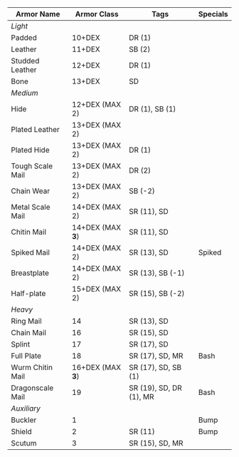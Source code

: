 | Armor Name       | Armor Class        | Tags                    | Specials |
| ---------------- | ------------------ | ----------------------- | -------- |
| *Light*          |                    |                         |          |
| Padded           | 10+DEX             | DR (1)                  |          |
| Leather          | 11+DEX             | SB (2)                  |          |
| Studded Leather  | 12+DEX             | DR (1)                  |          |
| Bone             | 13+DEX             | SD                      |          |
| *Medium*         |                    |                         |          |
| Hide             | 12+DEX (MAX 2)     | DR (1), SB (1)          |          |
| Plated Leather   | 13+DEX (MAX 2)     |                         |          |
| Plated Hide      | 13+DEX (MAX 2)     | DR (1)                  |          |
| Tough Scale Mail | 13+DEX (MAX 2)     | DR (2)                  |          |
| Chain Wear       | 13+DEX (MAX 2)     | SB (-2)                 |          |
| Metal Scale Mail | 14+DEX (MAX 2)     | SR (11), SD             |          |
| Chitin Mail      | 14+DEX (MAX **3**) | SR (11), SD             |          |
| Spiked Mail      | 14+DEX (MAX 2)     | SR (13), SD             | Spiked   |
| Breastplate      | 14+DEX (MAX 2)     | SR (13), SB (-1)        |          |
| Half-plate       | 15+DEX (MAX 2)     | SR (15), SB (-2)        |          |
| *Heavy*          |                    |                         |          |
| Ring Mail        | 14                 | SR (13), SD             |          |
| Chain Mail       | 16                 | SR (15), SD             |          |
| Splint           | 17                 | SR (17), SD             |          |
| Full Plate       | 18                 | SR (17), SD, MR         | Bash     |
| Wurm Chitin Mail | 16+DEX (MAX **3**) | SR (17), SD, SB (1)     |          |
| Dragonscale Mail | 19                 | SR (19), SD, DR (1), MR | Bash     |
| *Auxiliary*      |                    |                         |          |
| Buckler          | 1                  |                         | Bump     |
| Shield           | 2                  | SR (11)                 | Bump     |
| Scutum           | 3                  | SR (15), SD, MR         |          |
